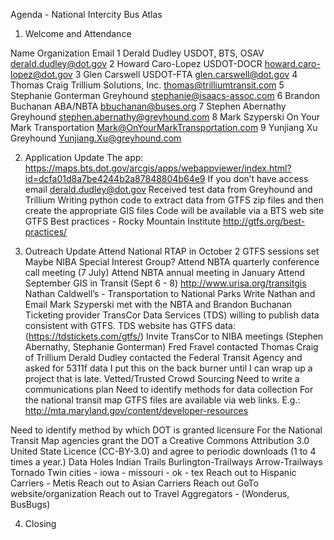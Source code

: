 


Agenda - National Intercity Bus Atlas
1. Welcome and Attendance


Name
Organization
Email
1
Derald Dudley
USDOT, BTS, OSAV
derald.dudley@dot.gov
2
Howard Caro-Lopez
USDOT-DOCR
howard.caro-lopez@dot.gov
3
Glen Carswell
USDOT-FTA
glen.carswell@dot.gov
4
Thomas Craig
Trillium Solutions, Inc.
thomas@trilliumtransit.com
5
Stephanie Gonterman
Greyhound
stephanie@isaacs-assoc.com
6
Brandon Buchanan
ABA/NBTA
bbuchanan@buses.org
7
Stephen Abernathy
Greyhound
stephen.abernathy@greyhound.com
8
Mark Szyperski
On Your Mark Transportation
Mark@OnYourMarkTransportation.com 
9
Yunjiang Xu
Greyhound
Yunjiang.Xu@greyhound.com

2. Application Update
The app: https://maps.bts.dot.gov/arcgis/apps/webappviewer/index.html?id=dcfa01d8a7be4244b2a87848804b64e9
If you don’t have access email derald.dudley@dot.gov
Received test data from Greyhound and Trillium
Writing python code to extract data from GTFS zip files and then create the appropriate GIS files
Code will be available via a BTS web site
GTFS Best practices - Rocky Mountain Institute
http://gtfs.org/best-practices/

3. Outreach Update
Attend National RTAP in October
2 GTFS sessions set
Maybe NIBA Special Interest Group?
Attend NBTA quarterly conference call meeting (7 July)
Attend NBTA annual meeting in January
Attend September GIS in Transit (Sept 6 - 8)
http://www.urisa.org/transitgis
Nathan Caldwell’s - Transportation to National Parks
Write Nathan and Email
Mark Szyperski met with the NBTA and Brandon Buchanan
Ticketing provider TransCor Data Services (TDS) willing to publish data consistent with GTFS.
	TDS website has GTFS data: (https://tdstickets.com/gtfs/)
Invite TransCor to NIBA meetings (Stephen Abernathy, Stephanie Gonterman)
Fred Fravel contacted Thomas Craig of Trillium
Derald Dudley contacted the Federal Transit Agency and asked for 5311f data
I put this on the back burner until I can wrap up a project that is late.
Vetted/Trusted Crowd Sourcing
Need to write a communications plan
Need to identify methods for data collection
For the national transit map GTFS files are available via web links.
	E.g.: http://mta.maryland.gov/content/developer-resources

Need to identify method by which DOT is granted licensure
For the National Transit Map agencies grant the DOT a Creative Commons Attribution 3.0 United State Licence (CC-BY-3.0) and agree to periodic downloads (1 to 4 times a year.)
Data Holes
Indian Trails
Burlington-Trailways
Arrow-Trailways
Tornado
Twin cities - iowa - missouri - ok - tex
Reach out to Hispanic Carriers - Metis
Reach out to Asian Carriers
Reach out GoTo website/organization
Reach out to Travel Aggregators - (Wonderus, BusBugs)  

4. Closing  

